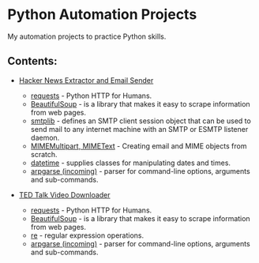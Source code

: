 # Python Automation Projects
My automation projects to practice Python skills.

## Contents:
- [Hacker News Extractor and Email Sender](hacker_news_extractor_and_email_sender.py)
  * [requests](https://pypi.org/project/requests/) - Python HTTP for Humans.
  * [BeautifulSoup](https://pypi.org/project/beautifulsoup4/) - is a library that makes it easy to scrape information from web pages.
  * [smtplib](https://docs.python.org/3/library/smtplib.html) - defines an SMTP client session object that can be used to send mail to any internet machine with an SMTP or ESMTP listener daemon.
  * [MIMEMultipart, MIMEText](https://docs.python.org/3/library/email.mime.html) - Creating email and MIME objects from scratch.
  * [datetime](https://docs.python.org/3/library/datetime.html) - supplies classes for manipulating dates and times.
  * [arpgarse (incoming)](https://docs.python.org/3/library/argparse.html) - parser for command-line options, arguments and sub-commands.

- [TED Talk Video Downloader](ted_talk_video_downloader.py)
  * [requests](https://pypi.org/project/requests/) - Python HTTP for Humans.
  * [BeautifulSoup](https://pypi.org/project/beautifulsoup4/) - is a library that makes it easy to scrape information from web pages.
  * [re](https://docs.python.org/3/library/re.html) - regular expression operations.
  * [arpgarse (incoming)](https://docs.python.org/3/library/argparse.html) - parser for command-line options, arguments and sub-commands.